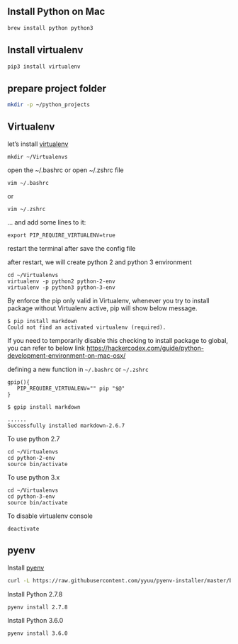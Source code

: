 ## Install Python on Mac

```sh
brew install python python3
```

## Install virtualenv

```sh
pip3 install virtualenv
```

## prepare project folder

```sh
mkdir -p ~/python_projects
```

## Virtualenv

let’s install [virtualenv](https://virtualenv.pypa.io/en/stable/)

```
mkdir ~/Virtualenvs
```

open the ~/.bashrc or open ~/.zshrc file

```
vim ~/.bashrc
```

or 

```
vim ~/.zshrc
```

… and add some lines to it:

```
export PIP_REQUIRE_VIRTUALENV=true
```

restart the terminal after save the config file

after restart, we will create python 2 and python 3 environment 

```
cd ~/Virtualenvs
virtualenv -p python2 python-2-env
virtualenv -p python3 python-3-env
```

By enforce the pip only valid in Virtualenv, whenever you try to install package without Virtualenv active, pip will show below message. 

```
$ pip install markdown
Could not find an activated virtualenv (required).
```

If you need to temporarily disable this checking to install package to global, you can refer to below link 
https://hackercodex.com/guide/python-development-environment-on-mac-osx/

defining a new function in `~/.bashrc` or `~/.zshrc`

```
gpip(){
   PIP_REQUIRE_VIRTUALENV="" pip "$@"
}
```

```
$ gpip install markdown

......
Successfully installed markdown-2.6.7

```

To use python 2.7

```
cd ~/Virtualenvs
cd python-2-env
source bin/activate
```


To use python 3.x

```
cd ~/Virtualenvs
cd python-3-env
source bin/activate
```

To disable virtualenv console

```
deactivate
```

## pyenv 

Install [pyenv](https://github.com/yyuu/pyenv-installer)

```sh
curl -L https://raw.githubusercontent.com/yyuu/pyenv-installer/master/bin/pyenv-installer | bash
```

Install Python 2.7.8

```sh
pyenv install 2.7.8
```

Install Python 3.6.0

```sh
pyenv install 3.6.0
```
